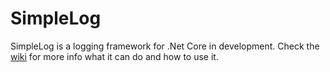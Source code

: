 # SimpleLog

SimpleLog is a logging framework for .Net Core in development.
Check the [wiki](https://github.com/aralmo/SimpleLog/wiki/Getting-Started) for more info what it can do and how to use it.
